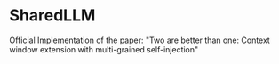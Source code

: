 # SharedLLM
Official Implementation of the paper: "Two are better than one: Context window extension with multi-grained self-injection"
